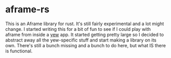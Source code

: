 # aframe-rs

This is an Aframe library for rust. It's still fairly experimental and a lot might change. I started writing this for a bit of fun to see if I could play with aframe from inside a [yew](https://yew.rs/) app. It started getting pretty large so I decided to abstract away all the yew-specific stuff and start making a library on its own. There's still a bunch missing and a bunch to do here, but what IS there is functional.